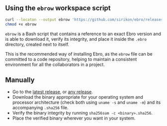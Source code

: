 ## Using the `ebrow` workspace script

```bash
curl --locaton --output ebrow 'https://github.com/sirikon/ebro/releases/latest/download/ebrow'
chmod +x ebrow
```

`ebrow` is a Bash script that contains a reference to an exact Ebro version and is able to download it, verify its integrity, and place it inside the `.ebro` directory, created next to itself. 

This is the recommended way of installing Ebro, as the `ebrow` file can be committed to a code repository, helping to maintain a consistent environment for all the collaborators in a project.

## Manually

- Go to the [latest release](https://github.com/sirikon/ebro/releases/latest), or [any release](https://github.com/sirikon/ebro/releases).
- Download the binary appropriate for your operating system and processor architecture (check both using `uname -s` and `uname -m`) and its accompanying `.sha256` file.
- Verify the binary integrity by running `sha256sum -c <binary>.sha256`.
- Place the verified binary wherever you want in your system.
